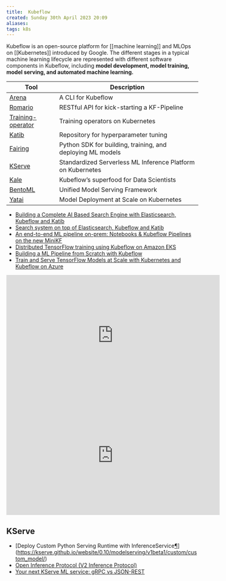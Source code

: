 ```yaml
---
title:  Kubeflow
created: Sunday 30th April 2023 20:09
aliases: 
tags: k8s
---
```

Kubeflow is an open-source platform for [[machine learning]] and MLOps on [[Kubernetes]] introduced by Google. The different stages in a typical machine learning lifecycle are represented with different software components in Kubeflow, including **model development, model training, model serving, and automated machine learning.**

| Tool                                                               | Description                                                 |
| ------------------------------------------------------------------ | ----------------------------------------------------------- |
| [Arena](https://github.com/kubeflow/arena)                         | A CLI for Kubeflow                                          |
| [Romario](https://github.com/datasailors/romario)                  | RESTful API for kick-starting a KF-Pipeline                 |
| [Training-operator](https://github.com/kubeflow/training-operator) | Training operators on Kubernetes                            |
| [Katib](https://github.com/kubeflow/katib)                         | Repository for hyperparameter tuning                        |
| [Fairing](https://github.com/kubeflow/fairing)                     | Python SDK for building, training, and deploying ML models  |
| [KServe](https://github.com/kserve/kserve)                         | Standardized Serverless ML Inference Platform on Kubernetes |
| [Kale](https://github.com/kubeflow-kale/kale)                      | Kubeflow’s superfood for Data Scientists                    |
| [BentoML](https://github.com/bentoml/BentoML)                      | Unified Model Serving Framework                             |
|[Yatai](https://github.com/bentoml/yatai)|Model Deployment at Scale on Kubernetes|

- [Building a Complete AI Based Search Engine with Elasticsearch, Kubeflow and Katib](https://towardsdatascience.com/building-a-complete-ai-based-search-engine-with-elasticsearch-kubeflow-and-katib-590c7b27eb8f)
- [Search system on top of Elasticsearch, Kubeflow and Katib](https://github.com/WillianFuks/pySearchML)
- [An end-to-end ML pipeline on-prem:  Notebooks & Kubeflow Pipelines on the new MiniKF](https://medium.com/kubeflow/an-end-to-end-ml-pipeline-on-prem-notebooks-kubeflow-pipelines-on-the-new-minikf-33b7d8e9a836)
- [Distributed TensorFlow training using Kubeflow on Amazon EKS](https://aws.amazon.com/es/blogs/opensource/distributed-tensorflow-training-using-kubeflow-on-amazon-eks/)
- [Building a ML Pipeline from Scratch with Kubeflow](https://blogs.cisco.com/developer/machinelearningops03)
- [Train and Serve TensorFlow Models at Scale with Kubernetes and Kubeflow on Azure](https://github.com/Azure/kubeflow-labs)

<iframe width="560" height="315" src="https://www.youtube.com/embed/lu5zHvpQeSI" title="YouTube video player" frameborder="0" allow="accelerometer; autoplay; clipboard-write; encrypted-media; gyroscope; picture-in-picture; web-share" allowfullscreen></iframe>

<iframe width="560" height="315" src="https://www.youtube.com/embed/VDINH5WkBhA" title="YouTube video player" frameborder="0" allow="accelerometer; autoplay; clipboard-write; encrypted-media; gyroscope; picture-in-picture; web-share" allowfullscreen></iframe>

## KServe

- [Deploy Custom Python Serving Runtime with InferenceService[¶](https://kserve.github.io/website/0.10/modelserving/v1beta1/custom/custom_model/#deploy-custom-python-serving-runtime-with-inferenceservice "Permanent link")](https://kserve.github.io/website/0.10/modelserving/v1beta1/custom/custom_model/)
- [Open Inference Protocol (V2 Inference Protocol)](https://kserve.github.io/website/0.10/modelserving/data_plane/v2_protocol/)
- [Your next KServe ML service: gRPC vs JSON-REST](https://medium.com/bumble-tech/your-next-kserve-ml-service-grpc-vs-json-rest-2e3a512fba9e)